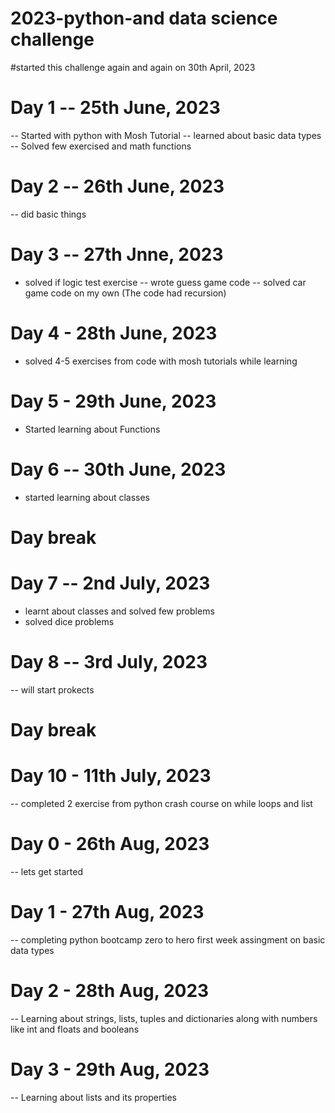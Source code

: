 # 2023-python-and data science challenge
#started this challenge again and again on 30th April, 2023

# Day 1 -- 25th June, 2023
-- Started with python with Mosh Tutorial
-- learned about basic data types
-- Solved few exercised and math functions

# Day 2 -- 26th June, 2023
-- did basic things

# Day 3 -- 27th Jnne, 2023
- solved if logic test exercise
-- wrote guess game code
-- solved car game code on my own (The code had recursion)

# Day 4 - 28th June, 2023
- solved 4-5 exercises from code with mosh tutorials while learning

# Day 5 - 29th June, 2023
- Started learning about Functions

# Day 6 -- 30th June, 2023 
- started learning about classes

# Day break

# Day 7 -- 2nd July, 2023
- learnt about classes and solved few problems
- solved dice problems 

# Day 8 -- 3rd July, 2023
-- will start prokects

# Day break

# Day 10 - 11th July, 2023
-- completed 2 exercise from python crash course on while loops and list



# Day 0 - 26th Aug, 2023
-- lets get started

# Day 1 - 27th Aug, 2023
-- completing python bootcamp zero to hero first week assingment on basic data types 

# Day 2 - 28th Aug, 2023
-- Learning about strings, lists, tuples and dictionaries along with numbers like int and floats and booleans

# Day 3 - 29th Aug, 2023
-- Learning about lists and its properties